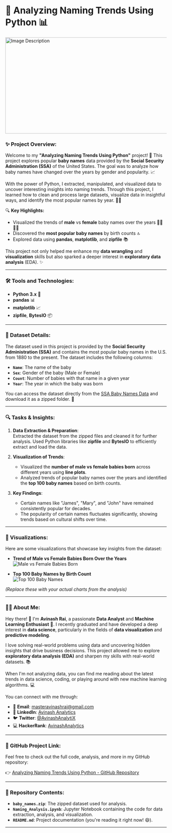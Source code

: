 # 👶 **Analyzing Naming Trends Using Python** 📊

<img src="https://tse1.mm.bing.net/th?id=OIG3.ZDFb_8EKkX4gUMkxzZYg&pid=ImgGn" alt="Image Description" width="600" height="300">


### **✨ Project Overview:**

Welcome to my **"Analyzing Naming Trends Using Python"** project! 🎉 This project explores popular **baby names** data provided by the **Social Security Administration (SSA)** of the United States. The goal was to analyze how baby names have changed over the years by gender and popularity. 📈

With the power of Python, I extracted, manipulated, and visualized data to uncover interesting insights into naming trends. Through this project, I learned how to clean and process large datasets, visualize data in insightful ways, and identify the most popular names by year. 👶💡

🔍 **Key Highlights:**
- Visualized the trends of **male** vs **female** baby names over the years 🧑‍🦰👩‍🦰
- Discovered the **most popular baby names** by birth counts 🔝
- Explored data using **pandas**, **matplotlib**, and **zipfile** 📚

This project not only helped me enhance my **data wrangling** and **visualization** skills but also sparked a deeper interest in **exploratory data analysis** (EDA). ✨

---

### **🛠️ Tools and Technologies:**

- **Python 3.x** 🐍
- **pandas** 📊
- **matplotlib** 📈
- **zipfile**, **BytesIO** 📦

---

### **📂 Dataset Details:**

The dataset used in this project is provided by the **Social Security Administration (SSA)** and contains the most popular baby names in the U.S. from 1880 to the present. The dataset includes the following columns:

- **`Name`**: The name of the baby
- **`Sex`**: Gender of the baby (Male or Female)
- **`Count`**: Number of babies with that name in a given year
- **`Year`**: The year in which the baby was born

You can access the dataset directly from the [SSA Baby Names Data](https://www.ssa.gov/oact/babynames/limits.html) and download it as a zipped folder. 🔽

---

### **🔍 Tasks & Insights:**

1. **Data Extraction & Preparation**:  
   Extracted the dataset from the zipped files and cleaned it for further analysis. Used Python libraries like **zipfile** and **BytesIO** to efficiently extract and load the data.

2. **Visualization of Trends**:  
   - Visualized the **number of male vs female babies born** across different years using **line plots**.
   - Analyzed trends of popular baby names over the years and identified the **top 100 baby names** based on birth counts.

3. **Key Findings**:  
   - Certain names like "James", "Mary", and "John" have remained consistently popular for decades.
   - The popularity of certain names fluctuates significantly, showing trends based on cultural shifts over time.

---

### **📸 Visualizations:**

Here are some visualizations that showcase key insights from the dataset:

- **Trend of Male vs Female Babies Born Over the Years**  
  ![Male vs Female Babies Born](https://via.placeholder.com/800x400.png?text=Trend+of+Male+vs+Female+Babies+Born)

- **Top 100 Baby Names by Birth Count**  
  ![Top 100 Baby Names](https://via.placeholder.com/800x400.png?text=Top+100+Baby+Names+by+Birth+Count)

*(Replace these with your actual charts from the analysis)*

---

### **👨‍💻 About Me:**

Hey there! 👋 I'm **Avinash Rai**, a passionate **Data Analyst** and **Machine Learning Enthusiast** 🚀. I recently graduated and have developed a deep interest in **data science**, particularly in the fields of **data visualization** and **predictive modeling**. 

I love solving real-world problems using data and uncovering hidden insights that drive business decisions. This project allowed me to explore **exploratory data analysis (EDA)** and sharpen my skills with real-world datasets. 📚

When I'm not analyzing data, you can find me reading about the latest trends in data science, coding, or playing around with new machine learning algorithms. 💻

You can connect with me through:

- 📧 **Email**: [masteravinashrai@gmail.com](mailto:masteravinashrai@gmail.com)
- 💼 **LinkedIn**: [Avinash Analytics](https://linkedin.com/in/avinashanalytics)
- 🐦 **Twitter**: [@AvinashAnalytiX](https://twitter.com/AvinashAnalytiX)
- 💻 **HackerRank**: [AvinashAnalytics](https://www.hackerrank.com/AvinashAnalytics)

---

### **📂 GitHub Project Link:**

Feel free to check out the full code, analysis, and more in my GitHub repository:

👉 [Analyzing Naming Trends Using Python - GitHub Repository](https://github.com/AvinashAnalytics/analyzing-naming-trends)

---

### **📁 Repository Contents:**
- **`baby_names.zip`**: The zipped dataset used for analysis.
- **`Naming_Analysis.ipynb`**: Jupyter Notebook containing the code for data extraction, analysis, and visualization.
- **`README.md`**: Project documentation (you're reading it right now! 😄).

---

